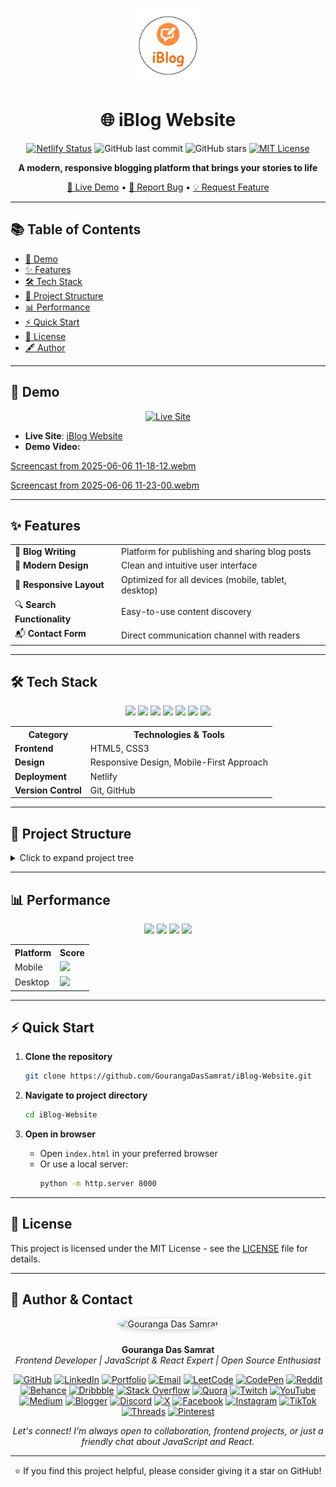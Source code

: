 <p align="center">
  <img src="img/logo.png" alt="iBlog Logo" width="120"/>
</p>

<h1 align="center">🌐 iBlog Website</h1>

<p align="center">
  <a href="https://app.netlify.com/sites/iblogwebsitebygouranga/deploys"><img src="https://api.netlify.com/api/v1/badges/02854d97-f629-41ca-8cb2-2e9d9c2cf644/deploy-status" alt="Netlify Status"></a>
  <img src="https://img.shields.io/github/last-commit/GourangaDasSamrat/iBlog-Website" alt="GitHub last commit">
  <img src="https://img.shields.io/github/stars/GourangaDasSamrat/iBlog-Website" alt="GitHub stars">
  <a href="https://opensource.org/licenses/MIT"><img src="https://img.shields.io/badge/License-MIT-yellow.svg" alt="MIT License"></a>
</p>

<p align="center">
  <b>A modern, responsive blogging platform that brings your stories to life</b>
</p>

<p align="center">
  <a href="https://iblogwebsitebygouranga.netlify.app/">🚀 Live Demo</a> •
  <a href="https://github.com/GourangaDasSamrat/iBlog-Website/issues">🐞 Report Bug</a> •
  <a href="https://github.com/GourangaDasSamrat/iBlog-Website/issues">💡 Request Feature</a>
</p>

---

## 📚 Table of Contents

- [🚀 Demo](#-demo)
- [✨ Features](#-features)
- [🛠️ Tech Stack](#️-tech-stack)
- [📂 Project Structure](#-project-structure)
- [📊 Performance](#-performance)
- [⚡ Quick Start](#-quick-start)
- [📜 License](#-license)
- [🖋️ Author](#️-author)

---

## 🚀 Demo

<p align="center">
  <a href="https://iblogwebsitebygouranga.netlify.app/">
    <img src="https://img.shields.io/badge/Live%20Site-Visit-green?style=for-the-badge&logo=netlify" alt="Live Site">
  </a>
</p>

- **Live Site**: [iBlog Website](https://iblogwebsitebygouranga.netlify.app/)
- **Demo Video:**

<p align="center">
  
[Screencast from 2025-06-06 11-18-12.webm](https://github.com/user-attachments/assets/056462e3-1561-43f4-84d9-201ea703e014)

[Screencast from 2025-06-06 11-23-00.webm](https://github.com/user-attachments/assets/22c40636-3d92-4f10-a313-5883d32aea33)



</p>

---

## ✨ Features

<table align="center">
  <tr>
    <td>📝 <b>Blog Writing</b></td>
    <td>Platform for publishing and sharing blog posts</td>
  </tr>
  <tr>
    <td>🎨 <b>Modern Design</b></td>
    <td>Clean and intuitive user interface</td>
  </tr>
  <tr>
    <td>📱 <b>Responsive Layout</b></td>
    <td>Optimized for all devices (mobile, tablet, desktop)</td>
  </tr>
  <tr>
    <td>🔍 <b>Search Functionality</b></td>
    <td>Easy-to-use content discovery</td>
  </tr>
  <tr>
    <td>📬 <b>Contact Form</b></td>
    <td>Direct communication channel with readers</td>
  </tr>
</table>

---

## 🛠️ Tech Stack

<p align="center">
  <img src="https://img.shields.io/badge/HTML5-E34F26?style=for-the-badge&logo=html5&logoColor=white"/>
  <img src="https://img.shields.io/badge/CSS3-1572B6?style=for-the-badge&logo=css3&logoColor=white"/>
  <img src="https://img.shields.io/badge/Responsive-Design-563D7C?style=for-the-badge"/>
  <img src="https://img.shields.io/badge/Mobile%20First-Approach-4285F4?style=for-the-badge"/>
  <img src="https://img.shields.io/badge/Netlify-00C7B7?style=for-the-badge&logo=netlify&logoColor=white"/>
  <img src="https://img.shields.io/badge/Git-F05033?style=for-the-badge&logo=git&logoColor=white"/>
  <img src="https://img.shields.io/badge/GitHub-121011?style=for-the-badge&logo=github&logoColor=white"/>
</p>

<table align="center">
  <tr>
    <th>Category</th>
    <th>Technologies & Tools</th>
  </tr>
  <tr>
    <td><b>Frontend</b></td>
    <td>HTML5, CSS3</td>
  </tr>
  <tr>
    <td><b>Design</b></td>
    <td>Responsive Design, Mobile-First Approach</td>
  </tr>
  <tr>
    <td><b>Deployment</b></td>
    <td>Netlify</td>
  </tr>
  <tr>
    <td><b>Version Control</b></td>
    <td>Git, GitHub</td>
  </tr>
</table>

---

## 📂 Project Structure

<details>
<summary>Click to expand project tree</summary>

```bash
iBlog-Website/
├── 📄 HTML Files
│   ├── index.html          # Home page
│   ├── blog.html          # Blog listing page
│   ├── blogpost.html      # Individual blog post template
│   ├── contact.html       # Contact form
│   └── search.html        # Search functionality
│
├── 📁 css/
│   ├── style.css         # Main styles
│   ├── blogpost.css      # Blog post specific styles
│   ├── contact.css       # Contact page styles
│   ├── mobile.css        # Mobile responsiveness
│   └── utils.css         # Utility classes
│
└── 📁 img/               # Image assets
```

</details>

---

## 📊 Performance

<p align="center">
  <img src="https://img.shields.io/badge/Performance-95-brightgreen?style=for-the-badge&label=Performance"/>
  <img src="https://img.shields.io/badge/Accessibility-98-brightgreen?style=for-the-badge&label=Accessibility"/>
  <img src="https://img.shields.io/badge/Best%20Practices-92-brightgreen?style=for-the-badge&label=Best%20Practices"/>
  <img src="https://img.shields.io/badge/SEO-96-brightgreen?style=for-the-badge&label=SEO"/>
</p>

<table align="center">
  <tr>
    <th>Platform</th>
    <th>Score</th>
  </tr>
  <tr>
    <td>Mobile</td>
    <td><img src="https://img.shields.io/badge/90-brightgreen?style=for-the-badge&label=Mobile"/></td>
  </tr>
  <tr>
    <td>Desktop</td>
    <td><img src="https://img.shields.io/badge/95-brightgreen?style=for-the-badge&label=Desktop"/></td>
  </tr>
</table>

---

## ⚡ Quick Start

1. **Clone the repository**

   ```bash
   git clone https://github.com/GourangaDasSamrat/iBlog-Website.git
   ```

2. **Navigate to project directory**

   ```bash
   cd iBlog-Website
   ```

3. **Open in browser**
   - Open `index.html` in your preferred browser
   - Or use a local server:
     ```bash
     python -m http.server 8000
     ```

---

## 📜 License

This project is licensed under the MIT License - see the [LICENSE](LICENSE) file for details.

---
## 👤 Author & Contact

<p align="center">
  <img src="https://i.postimg.cc/Bnwyx7kh/485760954-644674311798231-1067913994704069438-n.jpg" alt="Gouranga Das Samrat" width="110" style="border-radius:50%;margin-bottom:10px;box-shadow:0 2px 8px #ccc;"/>
</p>

<p align="center">
  <b>Gouranga Das Samrat</b><br>
  <i>Frontend Developer | JavaScript & React Expert | Open Source Enthusiast</i>
</p>

<p align="center">
  <a href="https://github.com/GourangaDasSamrat" title="GitHub"><img src="https://img.shields.io/badge/GitHub-181717?style=for-the-badge&logo=github&logoColor=white" alt="GitHub"></a>
  <a href="https://linkedin.com/in/gouranga-das-samrat" title="LinkedIn"><img src="https://img.shields.io/badge/LinkedIn-0077B5?style=for-the-badge&logo=linkedin&logoColor=white" alt="LinkedIn"></a>
  <a href="https://gouranga-das.netlify.app/" title="Portfolio"><img src="https://img.shields.io/badge/Portfolio-FF5722?style=for-the-badge&logo=chrome&logoColor=white" alt="Portfolio"></a>
  <a href="mailto:gouranga.das.khulna@gmail.com" title="Email"><img src="https://img.shields.io/badge/Email-D14836?style=for-the-badge&logo=gmail&logoColor=white" alt="Email"></a>
  <a href="https://leetcode.com/u/gourangadassamrat/" title="LeetCode"><img src="https://img.shields.io/badge/LeetCode-FFA116?style=for-the-badge&logo=leetcode&logoColor=white" alt="LeetCode"></a>
  <a href="https://codepen.io/gouranga-das-samrat" title="CodePen"><img src="https://img.shields.io/badge/CodePen-000000?style=for-the-badge&logo=codepen&logoColor=white" alt="CodePen"></a>
  <a href="https://www.reddit.com/user/Capable-Plantain8709/" title="Reddit"><img src="https://img.shields.io/badge/Reddit-FF4500?style=for-the-badge&logo=reddit&logoColor=white" alt="Reddit"></a>
  <a href="https://www.behance.net/gourangsamrat" title="Behance"><img src="https://img.shields.io/badge/Behance-1769FF?style=for-the-badge&logo=behance&logoColor=white" alt="Behance"></a>
  <a href="https://dribbble.com/gourangadassamrat" title="Dribbble"><img src="https://img.shields.io/badge/Dribbble-EA4C89?style=for-the-badge&logo=dribbble&logoColor=white" alt="Dribbble"></a>
  <a href="https://stackoverflow.com/users/27733996/gouranga-das-samrat?tab=profile" title="Stack Overflow"><img src="https://img.shields.io/badge/Stack%20Overflow-F58025?style=for-the-badge&logo=stackoverflow&logoColor=white" alt="Stack Overflow"></a>
  <a href="https://www.quora.com/profile/Gouranga-Das-Samrat" title="Quora"><img src="https://img.shields.io/badge/Quora-B92B27?style=for-the-badge&logo=quora&logoColor=white" alt="Quora"></a>
  <a href="https://www.twitch.tv/gourangadassamrat" title="Twitch"><img src="https://img.shields.io/badge/Twitch-9146FF?style=for-the-badge&logo=twitch&logoColor=white" alt="Twitch"></a>
  <a href="https://www.youtube.com/@GourangaDasSamrat" title="YouTube"><img src="https://img.shields.io/badge/YouTube-FF0000?style=for-the-badge&logo=youtube&logoColor=white" alt="YouTube"></a>
  <a href="https://medium.com/@gouranga.das.khulna" title="Medium"><img src="https://img.shields.io/badge/Medium-12100E?style=for-the-badge&logo=medium&logoColor=white" alt="Medium"></a>
  <a href="https://gourangadassamrat.blogspot.com/" title="Blogger"><img src="https://img.shields.io/badge/Blogger-FF5722?style=for-the-badge&logo=blogger&logoColor=white" alt="Blogger"></a>
  <a href="https://discord.gg/jnZStfKW7v" title="Discord"><img src="https://img.shields.io/badge/Discord-5865F2?style=for-the-badge&logo=discord&logoColor=white" alt="Discord"></a>
  <a href="https://x.com/gouranga_khulna" title="X"><img src="https://img.shields.io/badge/X-000000?style=for-the-badge&logo=x&logoColor=white" alt="X"></a>
  <a href="https://www.facebook.com/gourangadassamrat" title="Facebook"><img src="https://img.shields.io/badge/Facebook-1877F2?style=for-the-badge&logo=facebook&logoColor=white" alt="Facebook"></a>
  <a href="https://instagram.com/gouranga.das.khulna" title="Instagram"><img src="https://img.shields.io/badge/Instagram-E4405F?style=for-the-badge&logo=instagram&logoColor=white" alt="Instagram"></a>
  <a href="https://www.tiktok.com/@gourangadassamrat" title="TikTok"><img src="https://img.shields.io/badge/TikTok-000000?style=for-the-badge&logo=tiktok&logoColor=white" alt="TikTok"></a>
  <a href="https://www.threads.net/@gouranga.das.khulna" title="Threads"><img src="https://img.shields.io/badge/Threads-000000?style=for-the-badge&logo=threads&logoColor=white" alt="Threads"></a>
  <a href="https://pinterest.com/gourangadaskhulna" title="Pinterest"><img src="https://img.shields.io/badge/Pinterest-E60023?style=for-the-badge&logo=pinterest&logoColor=white" alt="Pinterest"></a>
</p>

<p align="center">
  <i>Let's connect! I'm always open to collaboration, frontend projects, or just a friendly chat about JavaScript and React.</i>
</p>


---

<p align="center">
  ⭐ If you find this project helpful, please consider giving it a star on GitHub!
</p>

